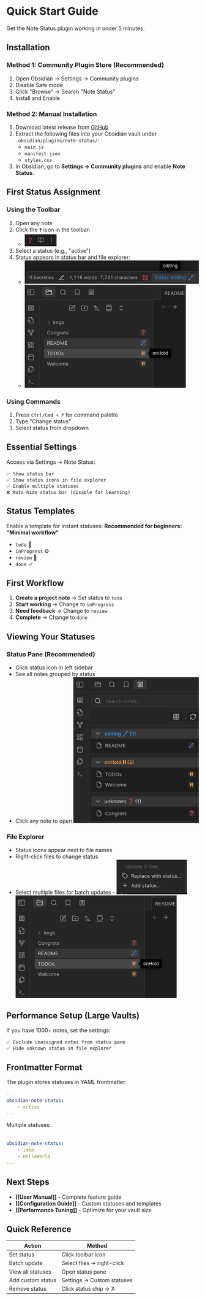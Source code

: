 # Quick Start Guide

Get the Note Status plugin working in under 5 minutes.

## Installation

### Method 1: Community Plugin Store (Recommended)

1. Open Obsidian → Settings → Community plugins
2. Disable Safe mode
3. Click "Browse" → Search "Note Status"
4. Install and Enable

### Method 2: Manual Installation

1. Download latest release from [GitHub](https://github.com/devonthesofa/obsidian-note-status/releases)
2. Extract the following files into your Obsidian vault under `.obsidian/plugins/note-status/`:
    - `main.js`
    - `manifest.json`
    - `styles.css`
3. In Obsidian, go to **Settings → Community plugins** and enable **Note Status**.

## First Status Assignment

### Using the Toolbar

1. Open any note
2. Click the `❓` icon in the toolbar:
    - ![Status From Toolbar Screenshot](images/status-from-toolbar.png)
3. Select a status (e.g., "active")
4. Status appears in status bar and file explorer:
    - ![Status Bar Screenshot](images/status-bar.png)
    - ![File Explorer Screenshot](images/file-explorer.png)

### Using Commands

1. Press `Ctrl/Cmd + P` for command palette
2. Type "Change status"
3. Select status from dropdown

## Essential Settings

Access via Settings → Note Status:

```
✅ Show status bar
✅ Show status icons in file explorer
✅ Enable multiple statuses
❌ Auto-hide status bar (disable for learning)
```

## Status Templates

Enable a template for instant statuses:
**Recommended for beginners: "Minimal workflow"**

- `todo` 📌
- `inProgress` ⚙️
- `review` 👀
- `done` ✓

## First Workflow

1. **Create a project note** → Set status to `todo`
2. **Start working** → Change to `inProgress`
3. **Need feedback** → Change to `review`
4. **Complete** → Change to `done`

## Viewing Your Statuses

### Status Pane (Recommended)

- Click status icon in left sidebar
- See all notes grouped by status
- Click any note to open
  ![Status Pane Screenshot](images/status-pane.png)

### File Explorer

- Status icons appear next to file names
- Right-click files to change status
- Select multiple files for batch updates - ![Status Pane Screenshot](images/batch-updates.png)
  ![File Explorer Screenshot](images/file-explorer.png)

## Performance Setup (Large Vaults)

If you have 1000+ notes, set the settings:

```
✅ Exclude unassigned notes from status pane
✅ Hide unknown status in file explorer
```

## Frontmatter Format

The plugin stores statuses in YAML frontmatter:

```yaml
---
obsidian-note-status:
    - active
---
```

Multiple statuses:

```yaml
---
obsidian-note-status:
    - idea
    - HelloWorld
---
```

## Next Steps

- **[[User Manual]]** - Complete feature guide
- **[[Configuration Guide]]** - Custom statuses and templates
- **[[Performance Tuning]]** - Optimize for your vault size

## Quick Reference

| Action            | Method                     |
| ----------------- | -------------------------- |
| Set status        | Click toolbar icon         |
| Batch update      | Select files → right-click |
| View all statuses | Open status pane           |
| Add custom status | Settings → Custom statuses |
| Remove status     | Click status chip → X      |
